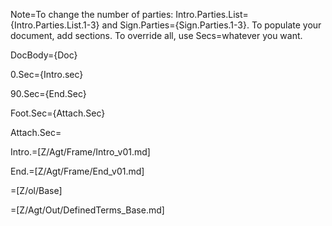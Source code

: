 Note=To change the number of parties: Intro.Parties.List={Intro.Parties.List.1-3} and Sign.Parties={Sign.Parties.1-3}.  To populate your document, add sections.  To override all, use Secs=whatever you want.

DocBody={Doc}

0.Sec={Intro.sec}<br>

90.Sec={End.Sec}

Foot.Sec={Attach.Sec}

Attach.Sec=</i>

Intro.=[Z/Agt/Frame/Intro_v01.md]

End.=[Z/Agt/Frame/End_v01.md]

=[Z/ol/Base]

=[Z/Agt/Out/DefinedTerms_Base.md]
